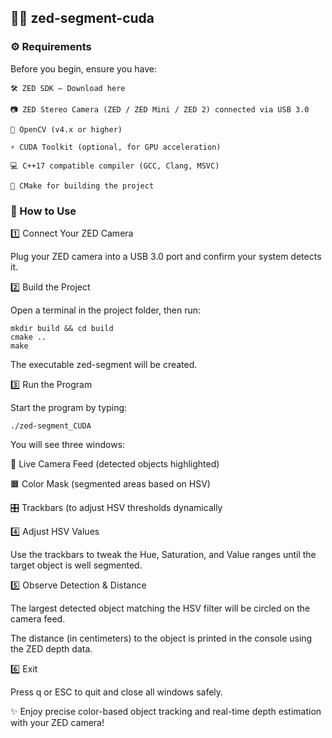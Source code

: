 ## 🎥🔶 zed-segment-cuda

### ⚙️ Requirements

Before you begin, ensure you have:

    🛠️ ZED SDK — Download here

    📷 ZED Stereo Camera (ZED / ZED Mini / ZED 2) connected via USB 3.0

    🔧 OpenCV (v4.x or higher)

    ⚡ CUDA Toolkit (optional, for GPU acceleration)

    💻 C++17 compatible compiler (GCC, Clang, MSVC)

    🧰 CMake for building the project

### 🚀 How to Use

1️⃣ Connect Your ZED Camera

Plug your ZED camera into a USB 3.0 port and confirm your system detects it.

2️⃣ Build the Project

Open a terminal in the project folder, then run:

    mkdir build && cd build
    cmake ..
    make

The executable zed-segment will be created.

3️⃣ Run the Program

Start the program by typing:

    ./zed-segment_CUDA

You will see three windows:

  🎥 Live Camera Feed (detected objects highlighted)

  🟧 Color Mask (segmented areas based on HSV)

  🎛️ Trackbars (to adjust HSV thresholds dynamically

4️⃣ Adjust HSV Values

Use the trackbars to tweak the Hue, Saturation, and Value ranges until the target object is well segmented.

5️⃣ Observe Detection & Distance

The largest detected object matching the HSV filter will be circled on the camera feed.

The distance (in centimeters) to the object is printed in the console using the ZED depth data.

6️⃣ Exit

Press q or ESC to quit and close all windows safely.

✨ Enjoy precise color-based object tracking and real-time depth estimation with your ZED camera!
